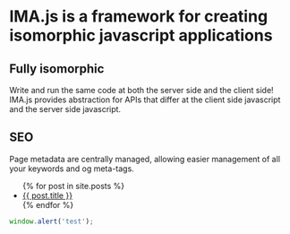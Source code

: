 # IMA.js is a framework for creating isomorphic javascript applications

## Fully isomorphic

Write and run the same code at both the server side and the client side! IMA.js provides abstraction for APIs that differ at the client side javascript and the server side javascript.

## SEO

Page metadata are centrally managed, allowing easier management of all your keywords and og meta-tags.

<ul>
	{% for post in site.posts %}
	<li>
		<a href="{{ post.url }}">{{ post.title }}</a>
	</li>
	{% endfor %}
</ul>

```javascript
window.alert('test');
```
